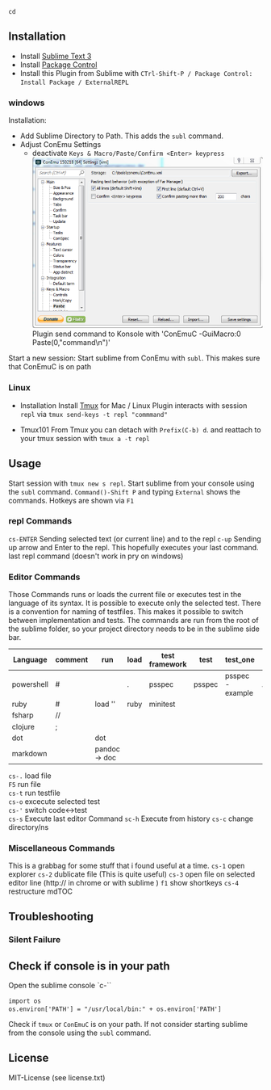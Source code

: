  	
 	cd 
## Installation 
* Install [Sublime Text 3](http://www.sublimetext.com/3)
* Install [Package Control](https://packagecontrol.io/installation)
* Install this Plugin from Sublime with `CTrl-Shift-P / Package Control: Install Package / ExternalREPL`

### windows
Installation:
* Add Sublime Directory to Path. This adds the `subl` command.
* Adjust ConEmu Settings
	* deactivate `Keys & Macro/Paste/Confirm <Enter> keypress`
![ConEmu Settings](images/ConEmuSettings.png)
Plugin send command to Konsole with  'ConEmuC -GuiMacro:0 Paste(0,"command\\n")'

Start a new session:
Start sublime from ConEmu with `subl`. This makes sure that ConEmuC is on path 

### Linux
* Installation 
Install [Tmux](https://tmux.github.io/) for Mac / Linux 
Plugin interacts with session `repl` via `tmux send-keys -t repl "commmand"`

* Tmux101
From Tmux you can detach with `Prefix(C-b) d`.
and reattach to your tmux session with `tmux a -t repl`

## Usage
Start session with `tmux new s repl`.
Start sublime from your console using the `subl` command.
`Command()-Shift P` and typing `External` shows the commands. 
Hotkeys are shown via `F1`

### repl Commands
`cs-ENTER`    Sending selected text (or current line) and <Enter> to the repl
`c-up`        Sending up arrow and Enter to the repl. This hopefully executes your last command. last repl command (doesn't work in pry on windows)  

### Editor Commands
Those Commands runs or loads the current file or executes test in the language of its syntax.
It is possible to execute only the selected test. 
There is a convention for naming of testfiles. This makes it possible to switch between implementation and tests.
The commands are run from the root of the sublime folder, so your project directory needs to be in the sublime side bar.

|  Language  | comment |      run      |     load    | test framework |      test     |            test_one           |     testfile     |
|------------|---------|---------------|-------------|----------------|---------------|-------------------------------|------------------|
| powershell | #       | <file>        | . <file>    | psspec         | psspec <file> | psspec <file> -example <name> | <file>.tests.ps1 |
| ruby       | #       | load '<file>' | ruby <file> | minitest       |               |                               |                  |
| fsharp     | //      |               |             |                |               |                               |                  |
| clojure    | ;       |               |             |                |               |                               |                  |
| dot        |         | dot           |             |                |               |                               |                  |
| markdown   |         | pandoc -> doc |             |                |               |                               |                  |

`cs-.` load file  
`F5`   run file   
`cs-t` run testfile             
`cs-o` excecute selected test   
`cs-'`      switch code<->test  
`cs-s` Execute last editor Command
`sc-h` Execute from history
`cs-c` change directory/ns 

### Miscellaneous Commands
This is a grabbag for some stuff that i found useful at a time.
`cs-1` open explorer
`cs-2` dublicate file (This is quite useful)
`cs-3` open file on selected editor line (http:// in chrome or with sublime )
`f1`   show shortkeys
`cs-4` restructure mdTOC                                                                             

## Troubleshooting

### Silent Failure
## Check if console is in your path
Open the sublime console  `c-`` 

    import os
    os.environ['PATH'] = "/usr/local/bin:" + os.environ['PATH']

Check if `tmux` or `ConEmuC` is on your path. If not consider starting sublime from the console using the `subl` command.

## License    
MIT-License (see license.txt)
